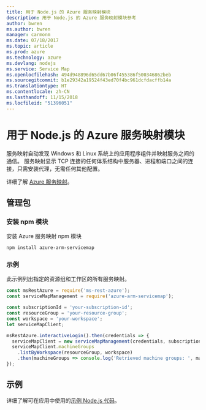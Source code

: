 ```yaml
---
title: 用于 Node.js 的 Azure 服务映射模块
description: 用于 Node.js 的 Azure 服务映射模块参考
author: bwren
ms.author: bwren
manager: carmonm
ms.date: 07/18/2017
ms.topic: article
ms.prod: azure
ms.technology: azure
ms.devlang: nodejs
ms.service: Service Map
ms.openlocfilehash: 494d948896d65dd67b06f455386f500346862beb
ms.sourcegitcommit: b1e29342a19524f43ed70f4bc961dcfdacffb14a
ms.translationtype: HT
ms.contentlocale: zh-CN
ms.lasthandoff: 11/15/2018
ms.locfileid: "51396051"
---
```

# <a name="azure-service-map-modules-for-nodejs"></a>用于 Node.js 的 Azure 服务映射模块

服务映射自动发现 Windows 和 Linux 系统上的应用程序组件并映射服务之间的通信。 服务映射显示 TCP 连接的任何体系结构中服务器、进程和端口之间的连接，只需安装代理，无需任何其他配置。

详细了解 [Azure 服务映射](https://docs.microsoft.com/azure/operations-management-suite/operations-management-suite-service-map)。

## <a name="management-package"></a>管理包

### <a name="install-the-npm-module"></a>安装 npm 模块

安装 Azure 服务映射 npm 模块

```bash
npm install azure-arm-servicemap
```

### <a name="example"></a>示例

此示例列出指定的资源组和工作区的所有服务映射。

```javascript
const msRestAzure = require('ms-rest-azure');
const serviceMapManagement = require('azure-arm-servicemap');

const subscriptionId = 'your-subscription-id';
const resourceGroup = 'your-resource-group';
const workspace = 'your-workspace';
let serviceMapClient;

msRestAzure.interactiveLogin().then(credentials => {
  serviceMapClient = new serviceMapManagement(credentials, subscriptionId);
  serviceMapClient.machineGroups
    .listByWorkspace(resourceGroup, workspace)
    .then(machineGroups => console.log('Retrieved machine groups: ', machineGroups));
});
```

## <a name="samples"></a>示例

详细了解可在应用中使用的[示例 Node.js 代码](https://azure.microsoft.com/resources/samples/?platform=nodejs)。
